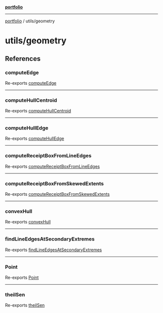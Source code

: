 [**portfolio**](../../README.md)

***

[portfolio](../../modules.md) / utils/geometry

# utils/geometry

## References

### computeEdge

Re-exports [computeEdge](receipt/functions/computeEdge.md)

***

### computeHullCentroid

Re-exports [computeHullCentroid](basic/functions/computeHullCentroid.md)

***

### computeHullEdge

Re-exports [computeHullEdge](receipt/functions/computeHullEdge.md)

***

### computeReceiptBoxFromLineEdges

Re-exports [computeReceiptBoxFromLineEdges](receipt/functions/computeReceiptBoxFromLineEdges.md)

***

### computeReceiptBoxFromSkewedExtents

Re-exports [computeReceiptBoxFromSkewedExtents](receipt/functions/computeReceiptBoxFromSkewedExtents.md)

***

### convexHull

Re-exports [convexHull](basic/functions/convexHull.md)

***

### findLineEdgesAtSecondaryExtremes

Re-exports [findLineEdgesAtSecondaryExtremes](receipt/functions/findLineEdgesAtSecondaryExtremes.md)

***

### Point

Re-exports [Point](basic/interfaces/Point.md)

***

### theilSen

Re-exports [theilSen](basic/functions/theilSen.md)
